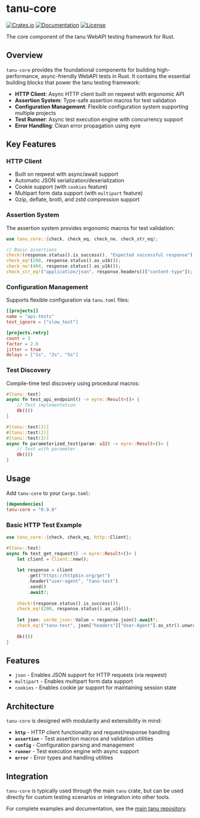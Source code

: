 # tanu-core

[![Crates.io](https://img.shields.io/crates/v/tanu-core)](https://crates.io/crates/tanu-core)
[![Documentation](https://docs.rs/tanu-core/badge.svg)](https://docs.rs/tanu-core)
[![License](https://img.shields.io/crates/l/tanu-core)](https://github.com/tanu-rs/tanu/blob/main/LICENSE)

The core component of the tanu WebAPI testing framework for Rust.

## Overview

`tanu-core` provides the foundational components for building high-performance, async-friendly WebAPI tests in Rust. It contains the essential building blocks that power the tanu testing framework:

- **HTTP Client**: Async HTTP client built on reqwest with ergonomic API
- **Assertion System**: Type-safe assertion macros for test validation
- **Configuration Management**: Flexible configuration system supporting multiple projects
- **Test Runner**: Async test execution engine with concurrency support
- **Error Handling**: Clean error propagation using eyre

## Key Features

### HTTP Client
- Built on reqwest with async/await support
- Automatic JSON serialization/deserialization
- Cookie support (with `cookies` feature)
- Multipart form data support (with `multipart` feature)
- Gzip, deflate, brotli, and zstd compression support

### Assertion System
The assertion system provides ergonomic macros for test validation:

```rust
use tanu_core::{check, check_eq, check_ne, check_str_eq};

// Basic assertions
check!(response.status().is_success(), "Expected successful response");
check_eq!(200, response.status().as_u16());
check_ne!(404, response.status().as_u16());
check_str_eq!("application/json", response.headers()["content-type"]);
```

### Configuration Management
Supports flexible configuration via `tanu.toml` files:

```toml
[[projects]]
name = "api-tests"
test_ignore = ["slow_test"]

[projects.retry]
count = 3
factor = 2.0
jitter = true
delays = ["1s", "2s", "5s"]
```

### Test Discovery
Compile-time test discovery using procedural macros:

```rust
#[tanu::test]
async fn test_api_endpoint() -> eyre::Result<()> {
    // Test implementation
    Ok(())
}

#[tanu::test(1)]
#[tanu::test(2)]
#[tanu::test(3)]
async fn parameterized_test(param: u32) -> eyre::Result<()> {
    // Test with parameter
    Ok(())
}
```

## Usage

Add `tanu-core` to your `Cargo.toml`:

```toml
[dependencies]
tanu-core = "0.9.0"
```

### Basic HTTP Test Example

```rust
use tanu_core::{check, check_eq, http::Client};

#[tanu::test]
async fn test_get_request() -> eyre::Result<()> {
    let client = Client::new();
    
    let response = client
        .get("https://httpbin.org/get")
        .header("user-agent", "tanu-test")
        .send()
        .await?;
    
    check!(response.status().is_success());
    check_eq!(200, response.status().as_u16());
    
    let json: serde_json::Value = response.json().await?;
    check_eq!("tanu-test", json["headers"]["User-Agent"].as_str().unwrap());
    
    Ok(())
}
```

## Features

- `json` - Enables JSON support for HTTP requests (via reqwest)
- `multipart` - Enables multipart form data support
- `cookies` - Enables cookie jar support for maintaining session state

## Architecture

`tanu-core` is designed with modularity and extensibility in mind:

- **`http`** - HTTP client functionality and request/response handling
- **`assertion`** - Test assertion macros and validation utilities
- **`config`** - Configuration parsing and management
- **`runner`** - Test execution engine with async support
- **`error`** - Error types and handling utilities

## Integration

`tanu-core` is typically used through the main `tanu` crate, but can be used directly for custom testing scenarios or integration into other tools.

For complete examples and documentation, see the [main tanu repository](https://github.com/tanu-rs/tanu).